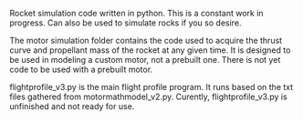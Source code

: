 Rocket simulation code written in python. This is a constant work in progress.
Can also be used to simulate rocks if you so desire.

The motor simulation folder contains the code used to acquire the thrust curve and propellant mass of the rocket at any given time. It is designed to be used in modeling a custom motor, not a prebuilt one. There is not yet code to be used with a prebuilt motor.

flightprofile_v3.py is the main flight profile program. It runs based on the txt files gathered from motormathmodel_v2.py. Curently, flightprofile_v3.py is unfinished and not ready for use.
